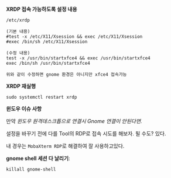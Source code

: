 **XRDP 접속 가능하도록 설정 내용**

```Shell
/etc/xrdp

(기본 내용)
#test -x /etc/X11/Xsession && exec /etc/X11/Xsession
#exec /bin/sh /etc/X11/Xsession

(수정 내용)
test -x /usr/bin/startxfce4 && exec /usr/bin/startxfce4
exec /bin/sh /usr/bin/startxfce4

위와 같이 수정하면 gnome 환경은 아니지만 xfce4 접속가능
```

**XRDP 재실행**

```Shell
sudo systemctl restart xrdp
```

**윈도우 이슈 사항**

만약 _윈도우 원격데스크톱으로 연결시 Gnome 연결이 안된다면._ 

설정을 바꾸기 전에 다를 Tool의 RDP로 접속 시도를 해보자. 될 수도? 있다.

내 경우는 `MobaXterm RDP`로 해결하여 잘 사용하고있다.

**gnome shell 세션 다 날리기**:

```shell
killall gnome-shell
```